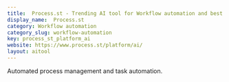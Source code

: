 ```yaml
---
title:  Process.st - Trending AI tool for Workflow automation and best alternatives
display_name:  Process.st
category: Workflow automation
category_slug: workflow-automation
key: process_st_platform_ai
website: https://www.process.st/platform/ai/
layout: aitool
---
```


Automated process management and task automation.
